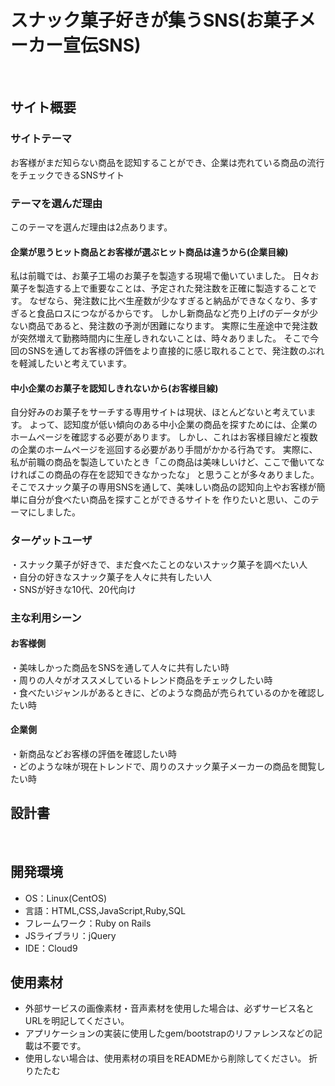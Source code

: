 # スナック菓子好きが集うSNS(お菓子メーカー宣伝SNS)
​
## サイト概要
### サイトテーマ
お客様がまだ知らない商品を認知することができ、企業は売れている商品の流行をチェックできるSNSサイト

### テーマを選んだ理由
このテーマを選んだ理由は2点あります。

#### 企業が思うヒット商品とお客様が選ぶヒット商品は違うから(企業目線)
私は前職では、お菓子工場のお菓子を製造する現場で働いていました。
日々お菓子を製造する上で重要なことは、予定された発注数を正確に製造することです。
なぜなら、発注数に比べ生産数が少なすぎると納品ができなくなり、多すぎると食品ロスにつながるからです。
しかし新商品など売り上げのデータが少ない商品であると、発注数の予測が困難になります。
実際に生産途中で発注数が突然増えて勤務時間内に生産しきれないことは、時々ありました。
そこで今回のSNSを通してお客様の評価をより直接的に感じ取れることで、発注数のぶれを軽減したいと考えています。

#### 中小企業のお菓子を認知しきれないから(お客様目線)
自分好みのお菓子をサーチする専用サイトは現状、ほとんどないと考えています。
よって、認知度が低い傾向のある中小企業の商品を探すためには、企業のホームページを確認する必要があります。
しかし、これはお客様目線だと複数の企業のホームページを巡回する必要があり手間がかかる行為です。
実際に、私が前職の商品を製造していたとき「この商品は美味しいけど、ここで働いてなければこの商品の存在を認知できなかったな」
と思うことが多々ありました。
そこでスナック菓子の専用SNSを通して、美味しい商品の認知向上やお客様が簡単に自分が食べたい商品を探すことができるサイトを
作りたいと思い、このテーマにしました。

### ターゲットユーザ
・スナック菓子が好きで、まだ食べたことのないスナック菓子を調べたい人<br>
・自分の好きなスナック菓子を人々に共有したい人<br>
・SNSが好きな10代、20代向け

### 主な利用シーン
#### お客様側
・美味しかった商品をSNSを通して人々に共有したい時<br>
・周りの人々がオススメしているトレンド商品をチェックしたい時<br>
・食べたいジャンルがあるときに、どのような商品が売られているのかを確認したい時

#### 企業側
・新商品などお客様の評価を確認したい時<br>
・どのような味が現在トレンドで、周りのスナック菓子メーカーの商品を閲覧したい時

## 設計書
​
## 開発環境
- OS：Linux(CentOS)
- 言語：HTML,CSS,JavaScript,Ruby,SQL
- フレームワーク：Ruby on Rails
- JSライブラリ：jQuery
- IDE：Cloud9
​
## 使用素材
- 外部サービスの画像素材・音声素材を使用した場合は、必ずサービス名とURLを明記してください。
- アプリケーションの実装に使用したgem/bootstrapのリファレンスなどの記載は不要です。
- 使用しない場合は、使用素材の項目をREADMEから削除してください。
折りたたむ